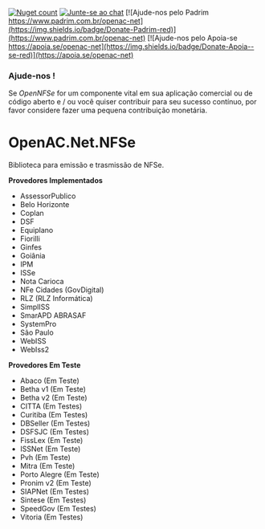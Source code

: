 [![Nuget count](http://img.shields.io/nuget/v/OpenAC.Net.NFSe.svg)](https://www.nuget.org/packages/OpenAC.Net.NFSe/) 
[![Junte-se ao chat](https://img.shields.io/badge/Chat%20on-Discord-purple.svg)](https://discord.com/invite/brdmJ7Yv6w)
[![Ajude-nos pelo Padrim https://www.padrim.com.br/openac-net](https://img.shields.io/badge/Donate-Padrim-red)](https://www.padrim.com.br/openac-net)
[![Ajude-nos pelo Apoia-se https://apoia.se/openac-net](https://img.shields.io/badge/Donate-Apoia--se-red)](https://apoia.se/openac-net)

### Ajude-nos !
Se *OpenNFSe* for um componente vital em sua aplicação comercial ou de código aberto e / ou você quiser contribuir para seu sucesso contínuo, por favor considere fazer uma pequena contribuição monetária.

# OpenAC.Net.NFSe

Biblioteca para emissão e trasmissão de NFSe.

**Provedores Implementados**
- AssessorPublico
- Belo Horizonte
- Coplan
- DSF
- Equiplano
- Fiorilli
- Ginfes
- Goiânia
- IPM
- ISSe
- Nota Carioca
- NFe Cidades (GovDigital)
- RLZ (RLZ Informática)
- SimplISS
- SmarAPD ABRASAF
- SystemPro
- São Paulo
- WebISS
- WebIss2

**Provedores Em Teste**
- Abaco (Em Teste)
- Betha v1 (Em Teste)
- Betha v2 (Em Teste)
- CITTA (Em Testes)
- Curitiba (Em Testes)
- DBSeller (Em Testes)
- DSFSJC (Em Testes)
- FissLex (Em Teste)
- ISSNet (Em Teste)
- Pvh (Em Teste)
- Mitra (Em Teste)
- Porto Alegre (Em Teste)
- Pronim v2 (Em Teste)
- SIAPNet (Em Testes)
- Sintese (Em Testes)
- SpeedGov (Em Testes)
- Vitoria (Em Testes)
